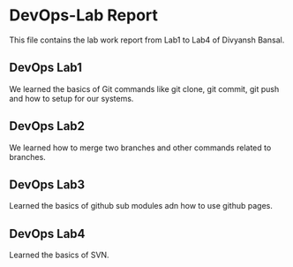 # DevOps-Lab Report

This file contains the lab work report from Lab1 to Lab4 of Divyansh Bansal.

## DevOps Lab1

We learned the basics of Git commands like git clone, git commit, git push and how to setup for our systems.

## DevOps Lab2

We learned how to merge two branches and other commands related to branches.

## DevOps Lab3

Learned the basics of github sub modules adn how to use github pages.

## DevOps Lab4

Learned the basics of SVN.